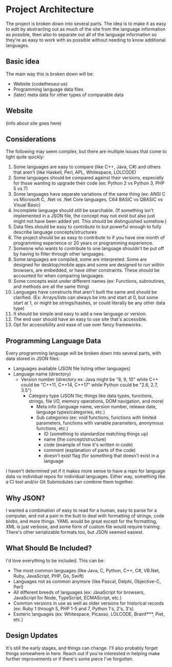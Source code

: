 # Project Architecture

The project is broken down into several parts. The idea is to make it as easy to edit by abstracting out as much of the site from the language information as possible, then also to separate out all of the language information so they're as easy to work with as possible without needing to know additional languages.

## Basic idea

The main way this is broken down will be:

* Website (codethesaur.us)
* Programming language data files
* (later) meta data for other types of comparable data

## Website

(info about site goes here)

## Considerations

The following may seem complex, but there are multiple issues that come to light quite quickly:

1. Some languages are easy to compare (like C++, Java, C#) and others that aren't (like Haskell, Perl, APL, Whitespace, LOLCODE)
2. Some languages should be compared against their versions, especially for those wanting to upgrade their code (ex: Python 2 vs Python 3, PHP 5 vs 7)
3. Some languages have separate variations of the same thing (ex: ANSI C vs Microsoft C, .Net vs .Net Core languages, C64 BASIC vs QBASIC vs Visual Basic)
4. Incomplete language should still be searchable. (If something isn't implemented in a JSON file, the concept may not exist but also just might not have been added yet. This should be distinguished somehow.)
5. Data files should be easy to contribute to but powerful enough to fully describe language concepts/structures
6. The project should be as easy to contribute to if you have one month of programming experience or 20 years or programming experience.
7. Someone who wants to contribute to one language shouldn't be put off by having to filter through other languages.
8. Some languages are compiled, some are interpreted. Some are designed for desktop/mobile apps and some are designed to run within browsers, are embedded, or have other constraints. These should be accounted for when comparing languages.
9. Some concepts exist under different names (ex: Functions, subroutines, and methods are all the same thing)
10. Languages have constructs that aren't built the same and should be clarified. (Ex: Arrays/lists can always be ints and start at 0, but some start at 1, or might be strings/hashes, or could literally be any other data type)
11. It should be simple and easy to add a new language or version.
12. The end user should have an easy to use site that's accessible.
13. Opt for accessibility and ease of use over fancy frameworks.

## Programming Language Data

Every programming language will be broken down into several parts, with data stored in JSON files:

* Languages available (JSON file listing other languages)
* Language name (directory)
    * Version number (directory ex: Java might be "8, 9, 10" while C++ could be "C++11, C++14, C++17" while Python could be "2.6, 2.7, 3.5")
        * Category type (JSON file; things like data types, functions, strings, file I/O, memory operations, DOM navigation, and more)
            * Meta info (language name, version number, release date, language types/categories, etc.)
            * Sub categories (ex: void functions, functions with limited parameters, functions with variable parameters, anonymous functions, etc.)
                * ID (something to standardize matching things up)
                * name (the concept/structure)
                * code (example of how it's written in code)
                * comment (explanation of parts of the code)
                * doesn't exist flag (for something that doesn't exist in a language

I haven't determined yet if it makes more sense to have a repo for language data vs individual repos for individual languages. Either way, something like a CI tool and/or Git Submodules can combine them together.

## Why JSON?

I wanted a combination of easy to read for a human, easy to parse for a computer, and not a pain in the butt to deal with formatting of strings, code blobs, and more things. YAML would be great except for the formatting, XML is just verbose, and some form of custom file would require training. There's other serializable formats too, but JSON seemed easiest.

## What Should Be Included?

I'd love everything to be included. This can be:

* The most common languages (like Java, C, Python, C++, C#, VB.Net, Ruby, JavaScript, PHP, Go, Swift)
* Languages not as common anymore (like Pascal, Delphi, Objective-C, Perl)
* All different breeds of languages (ex: JavaScript for browsers, JavaScript for Node, TypeScript, ECMAScript, etc.)
* Common versions in use as well as older versions for historical records (ex: Ruby 1 through 5, PHP 1-5 and 7, Python 1's, 2's, 3's)
* Esoteric languages (ex: Whitespace, Picasso, LOLCODE, Brainf***, Piet, etc.)

## Design Updates

It's still the early stages, and things can change. I'll also probably forget things somewhere in here. Reach out if you're interested in helping make further improvements or if there's some piece I've forgotten.
